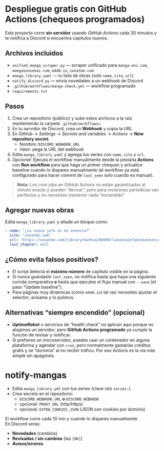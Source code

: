 # Despliegue gratis con GitHub Actions (chequeos programados)

Este proyecto corre **sin servidor** usando *GitHub Actions* cada 30 minutos y te notifica a Discord si encuentra capítulos nuevos.

## Archivos incluidos
- `unified_manga_scraper.py` — scraper unificado para `manga-oni.com`, `mangasnosekai.com`, `m440.in`, `zonatmo.com`
- `manga_library.yaml` — tu lista de obras (solo `name`, `site`, `url`)
- `notify_discord.py` — envía novedades a un webhook de Discord
- `.github/workflows/manga-check.yml` — workflow programado
- `requirements.txt`

## Pasos
1. Crea un repositorio (público) y sube estos archivos a la raíz manteniendo la carpeta `.github/workflows/`.
2. En tu servidor de Discord, crea un **Webhook** y copia la URL.
3. En GitHub → *Settings* → *Secrets and variables* → *Actions* → **New repository secret**:
   - Nombre: `DISCORD_WEBHOOK_URL`
   - Valor: pega la URL del webhook
4. Edita `manga_library.yaml` y agrega tus series con `name`, `site` y `url`.
5. *Opcional:* Ejecuta el workflow manualmente desde la pestaña **Actions** con **Run workflow** para que haga un primer chequeo y actualice baseline cuando lo dispares manualmente (el workflow ya está configurado para hacer commit de `last_seen` solo cuando es manual).

> **Nota:** Los cron jobs en GitHub Actions no están garantizados al minuto exacto y pueden “derivar”, pero para revisiones periódicas van perfectos y no necesitas mantener nada “encendido”.

## Agregar nuevas obras
Edita `manga_library.yaml` y añade un bloque como:
```yaml
- name: "¿La nueva jefa es mi exnovia?"
  site: "zonatmo.com"
  url: "https://zonatmo.com/library/manhua/84698/lanuevajefaesmiexnovia"
  last_chapter: null
```

## ¿Cómo evita falsos positivos?
- El script detecta el **máximo número** de capítulo visible en la página.
- Si nunca guardaste `last_seen`, no notifica hasta que haya una siguiente corrida comparativa **o** hasta que ejecutes el flujo manual con `--save` (el paso “Update baseline”).
- Para páginas muy dinámicas (como `m440.in`) tal vez necesites ajustar el selector; avísame y lo pulimos.

## Alternativas “siempre encendido” (opcional)
- **UptimeRobot** o servicios de “health check” no aplican aquí porque no alojamos un servidor; pero **GitHub Actions programado** ya cumple la función de revisar y notificar.
- Si prefieres un microservidor, puedes usar un contenedor en alguna plataforma y agendar con `cron`, pero normalmente gastarías créditos gratis y se “dormiría” al no recibir tráfico. Por eso Actions es la vía más simple sin apagones.

# notify-mangas

- Edita `manga_library.yml` con tus series (clave raíz `series:`).
- Crea secrets en el repositorio:
  - `DISCORD_WEBHOOK_URL` **o** `DISCORD_WEBHOOK`
  - opcional: `PROXY_URL` (http/https)
  - opcional: `EXTRA_COOKIES_JSON` (JSON con cookies por dominio)

El workflow corre cada 10 min y cuando lo dispares manualmente.  
En Discord verás:
- **Novedades** (cambios)
- **Revisadas / sin cambios** (las `[OK]`)
- **Avisos/errores**

